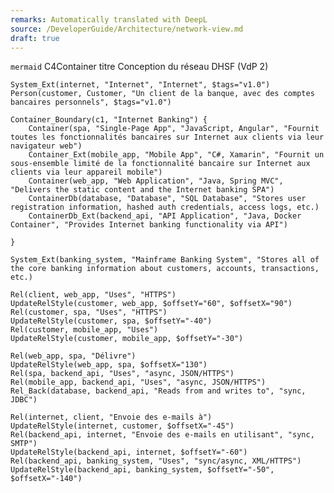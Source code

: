 ```yaml
---
remarks: Automatically translated with DeepL
source: /DeveloperGuide/Architecture/network-view.md
draft: true
---
```


``mermaid``
C4Container
    titre Conception du réseau DHSF (VdP 2)

    System_Ext(internet, "Internet", "Internet", $tags="v1.0")
    Person(customer, Customer, "Un client de la banque, avec des comptes bancaires personnels", $tags="v1.0")

    Container_Boundary(c1, "Internet Banking") {
        Container(spa, "Single-Page App", "JavaScript, Angular", "Fournit toutes les fonctionnalités bancaires sur Internet aux clients via leur navigateur web")
        Container_Ext(mobile_app, "Mobile App", "C#, Xamarin", "Fournit un sous-ensemble limité de la fonctionnalité bancaire sur Internet aux clients via leur appareil mobile")
        Container(web_app, "Web Application", "Java, Spring MVC", "Delivers the static content and the Internet banking SPA")
        ContainerDb(database, "Database", "SQL Database", "Stores user registration information, hashed auth credentials, access logs, etc.)
        ContainerDb_Ext(backend_api, "API Application", "Java, Docker Container", "Provides Internet banking functionality via API")

    }

    System_Ext(banking_system, "Mainframe Banking System", "Stores all of the core banking information about customers, accounts, transactions, etc.)

    Rel(client, web_app, "Uses", "HTTPS")
    UpdateRelStyle(customer, web_app, $offsetY="60", $offsetX="90")
    Rel(customer, spa, "Uses", "HTTPS")
    UpdateRelStyle(customer, spa, $offsetY="-40")
    Rel(customer, mobile_app, "Uses")
    UpdateRelStyle(customer, mobile_app, $offsetY="-30")

    Rel(web_app, spa, "Délivre")
    UpdateRelStyle(web_app, spa, $offsetX="130")
    Rel(spa, backend_api, "Uses", "async, JSON/HTTPS")
    Rel(mobile_app, backend_api, "Uses", "async, JSON/HTTPS")
    Rel_Back(database, backend_api, "Reads from and writes to", "sync, JDBC")

    Rel(internet, client, "Envoie des e-mails à")
    UpdateRelStyle(internet, customer, $offsetX="-45")
    Rel(backend_api, internet, "Envoie des e-mails en utilisant", "sync, SMTP")
    UpdateRelStyle(backend_api, internet, $offsetY="-60")
    Rel(backend_api, banking_system, "Uses", "sync/async, XML/HTTPS")
    UpdateRelStyle(backend_api, banking_system, $offsetY="-50", $offsetX="-140")
```

